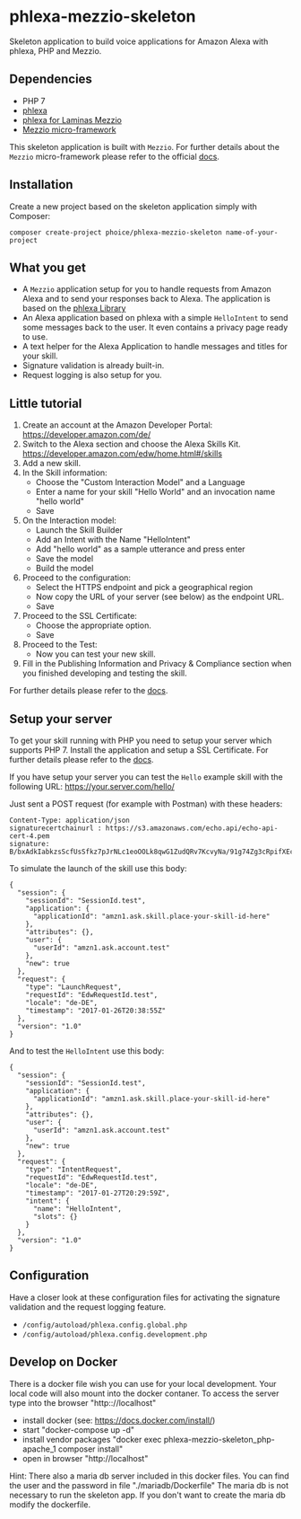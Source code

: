 # phlexa-mezzio-skeleton

Skeleton application to build voice applications for Amazon Alexa with 
phlexa, PHP and Mezzio. 

## Dependencies

* PHP 7
* [phlexa](https://github.com/phoice/phlexa)
* [phlexa for Laminas Mezzio](https://github.com/phoice/phlexa-mezzio)
* [Mezzio micro-framework](https://docs.mezzio.dev/)

This skeleton application is built with `Mezzio`. For further 
details about the `Mezzio` micro-framework please refer to the 
official [docs](https://docs.mezzio.dev/).

## Installation

Create a new project based on the skeleton application simply with Composer:

```
composer create-project phoice/phlexa-mezzio-skeleton name-of-your-project
```

## What you get

* A `Mezzio` application setup for you to handle requests from 
  Amazon Alexa and to send your responses back to Alexa. The application is 
  based on the [phlexa Library](https://github.com/phoice/phlexa)
* An Alexa application based on phlexa with a simple `HelloIntent` to
  send some messages back to the user. It even contains a privacy page 
  ready to use.
* A text helper for the Alexa Application to handle messages and titles 
  for your skill.
* Signature validation is already built-in.
* Request logging is also setup for you.

## Little tutorial

1. Create an account at the Amazon Developer Portal: 
   https://developer.amazon.com/de/
2. Switch to the Alexa section and choose the Alexa Skills Kit.
   https://developer.amazon.com/edw/home.html#/skills
3. Add a new skill.
4. In the Skill information:
   * Choose the "Custom Interaction Model" and a Language
   * Enter a name for your skill "Hello World" and an invocation name "hello world"
   * Save
5. On the Interaction model:
   * Launch the Skill Builder
   * Add an Intent with the Name "HelloIntent"
   * Add "hello world" as a sample utterance and press enter
   * Save the model
   * Build the model
6. Proceed to the configuration:
   * Select the HTTPS endpoint and pick a geographical region
   * Now copy the URL of your server (see below) as the endpoint URL.
   * Save
7. Proceed to the SSL Certificate:
   * Choose the appropriate option.
   * Save
8. Proceed to the Test:
   * Now you can test your new skill.
9. Fill in the Publishing Information and Privacy & Compliance section when you finished 
   developing and testing the skill.
   
For further details please refer to the 
[docs](https://developer.amazon.com/public/solutions/alexa/alexa-skills-kit/getting-started-guide).

## Setup your server

To get your skill running with PHP you need to setup your server which 
supports PHP 7. Install the application and setup a SSL Certificate. For 
further details please refer to the 
[docs](https://developer.amazon.com/public/solutions/alexa/alexa-skills-kit/docs/registering-and-managing-alexa-skills-in-the-developer-portal#h2_ssl).

If you have setup your server you can test the `Hello` example skill with 
the following URL: https://your.server.com/hello/

Just sent a POST request (for example with Postman) with these headers:
                                                         
```
Content-Type: application/json
signaturecertchainurl : https://s3.amazonaws.com/echo.api/echo-api-cert-4.pem
signature: B/bxAdkIabkzsScfUsSfkz7pJrNLc1eoOOLk8qwG1ZudQRv7KcvyNa/91g74Zg3cRpifXEco4669MaZb4Cqs+vZ9TaTfftAMzy/Pc79AMuf1dU6GfUU7tp6cuavfqTD8cWlYN5TjEMCJbS1Y+VU929mX0edOZcZin7db6bOoZHu5gU8OSQ2r+6UMk88z5uuSjPyt9Du9vaC3Ics/Br30fEIplIgCt4y/UGRK76Rqo4L/DuNjty3o2mcU8bICK5xfZwCeH7b5UFwdjngtp8VfhKPtosZmCuWvMn+y9HoS06ll9cdI1FPLN9w7KwMZFY8UzTc+0GfAwntxzlowAwkPhQ==
```
                                                         
To simulate the launch of the skill use this body:

```
{
  "session": {
    "sessionId": "SessionId.test",
    "application": {
      "applicationId": "amzn1.ask.skill.place-your-skill-id-here"
    },
    "attributes": {},
    "user": {
      "userId": "amzn1.ask.account.test"
    },
    "new": true
  },
  "request": {
    "type": "LaunchRequest",
    "requestId": "EdwRequestId.test",
    "locale": "de-DE",
    "timestamp": "2017-01-26T20:38:55Z"
  },
  "version": "1.0"
}
```

And to test the `HelloIntent` use this body:

```
{
  "session": {
    "sessionId": "SessionId.test",
    "application": {
      "applicationId": "amzn1.ask.skill.place-your-skill-id-here"
    },
    "attributes": {},
    "user": {
      "userId": "amzn1.ask.account.test"
    },
    "new": true
  },
  "request": {
    "type": "IntentRequest",
    "requestId": "EdwRequestId.test",
    "locale": "de-DE",
    "timestamp": "2017-01-27T20:29:59Z",
    "intent": {
      "name": "HelloIntent",
      "slots": {}
    }
  },
  "version": "1.0"
}
```

## Configuration

Have a closer look at these configuration files for activating the signature 
validation and the request logging feature.

* `/config/autoload/phlexa.config.global.php`
* `/config/autoload/phlexa.config.development.php`


## Develop on Docker

There is a docker file wish you can use for your local development. Your local code will also mount into the docker contaner. 
To access the server type into the browser "http:://localhost"

* install docker (see: https://docs.docker.com/install/)
* start "docker-compose up -d"
* install vendor packages "docker exec phlexa-mezzio-skeleton_php-apache_1 composer install"
* open in browser "http://localhost"

Hint: There also a maria db server included in this docker files. You can find the user and the password in file "./mariadb/Dockerfile" The maria db is not necessary to run the skeleton app.
If you don't want to create the maria db modify the dockerfile.